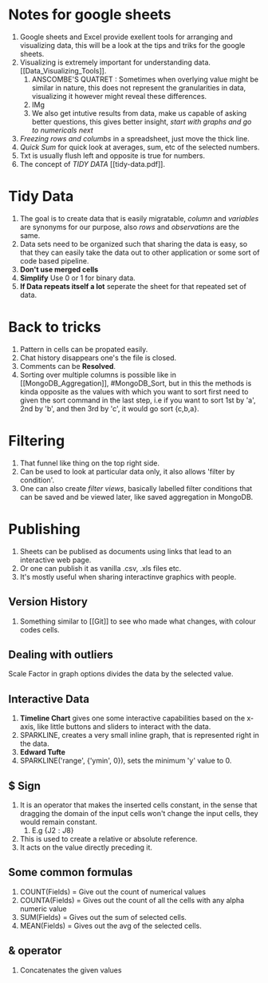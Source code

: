 # Notes for google sheets
1. Google sheets and Excel provide exellent tools for arranging and visualizing data, this will be a look at the tips and triks for the google sheets.
2. Visualizing is extremely important for understanding data. [[Data_Visualizing_Tools]].
	1. ANSCOMBE'S QUATRET : Sometimes when overlying value might be similar in nature, this does not represent the granularities in data, visualizing it however might reveal these differences.  
	2. IMg
	3. We also get intutive results from data, make us capable of asking better questions, this gives better insight, *start with graphs and go to numericals next*
3. *Freezing rows and columbs* in a spreadsheet, just move the thick line.
4. *Quick Sum* for quick look at averages, sum, etc of the selected numbers.
5. Txt is usually flush left and opposite is true for numbers.
6. The concept of _TIDY DATA_  [[tidy-data.pdf]].
# Tidy Data
1. The goal is to create data that is easily migratable, *column* and *variables* are synonyms for our purpose, also *rows* and *observations* are the same.
2. Data sets need to be organized such that sharing the data is easy, so that they can easily take the data out to other application or some sort of code based pipeline.
3. **Don't use merged cells** 
4. **Simplify** Use 0 or 1 for binary data.
5. **If Data repeats itself a lot** seperate the sheet for that repeated set of data.

# Back to tricks
1. Pattern in cells can be propated easily.
2. Chat history disappears one's the file is closed.
3. Comments can be **Resolved**.
4. Sorting over multiple columns is possible like in [[MongoDB_Aggregation]], #MongoDB_Sort, but in this the methods is kinda opposite as the values with which you want to sort first need to given the sort command in the last step, i.e if you want to sort 1st by 'a', 2nd by 'b', and then 3rd by 'c', it would go sort {c,b,a}. 
# Filtering
1. That funnel like thing on the top right side.
2. Can be used to look at particular data only, it also allows 'filter by condition'.
3. One can also create *filter views*, basically labelled filter conditions that can be saved and be viewed later, like saved aggregation in MongoDB.

# Publishing 
1. Sheets can be publised as documents using links that lead to an interactive web page.
2. Or one can publish it as vanilla .csv, .xls files etc.
3. It's mostly useful when sharing interactinve graphics with people.

## Version History
1. Something similar to [[Git]] to see who made what changes, with colour codes cells.

## Dealing with outliers


Scale Factor in graph options divides the data by the selected value.


## Interactive Data
1. **Timeline Chart** gives one some interactive capabilities based on the x-axis, like little buttons and sliders to interact  with the data.
2. SPARKLINE, creates a very small inline graph, that is represented right in the data. 
3. **Edward Tufte** 
4. SPARKLINE('range', {'ymin', 0}), sets the minimum 'y' value to 0.


## $ Sign 
1. It is an operator that makes the inserted cells constant, in the sense that dragging the domain of the input cells won't change the input cells, they would remain constant. 
	1. E.g {J$2:J$8}
2. This is used to create a relative or absolute reference.
3. It acts on the value directly preceding it.

## Some common formulas
1. COUNT(Fields) = Give out the count of numerical values
2. COUNTA(Fields) = Gives out the count of all the cells with any alpha numeric value
3. SUM(Fields) = Gives out the sum of selected cells.
4. MEAN(Fields) = Gives out the avg of the selected cells.


## & operator
1. Concatenates the given values 